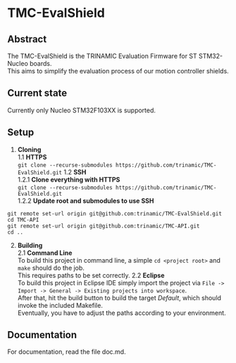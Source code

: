 # TMC-EvalShield

## Abstract
The TMC-EvalShield is the TRINAMIC Evaluation Firmware for ST STM32-Nucleo boards.  
This aims to simplify the evaluation process of our motion controller shields.  

## Current state
Currently only Nucleo STM32F103XX is supported.

## Setup
1. **Cloning**  
1.1 **HTTPS**  
`git clone --recurse-submodules https://github.com/trinamic/TMC-EvalShield.git`
1.2 **SSH**  
1.2.1 **Clone everything with HTTPS**  
`git clone --recurse-submodules https://github.com/trinamic/TMC-EvalShield.git`  
1.2.2 **Update root and submodules to use SSH**  
```shell
git remote set-url origin git@github.com:trinamic/TMC-EvalShield.git
cd TMC-API
git remote set-url origin git@github.com:trinamic/TMC-API.git
cd ..
```
2. **Building**  
2.1 **Command Line**  
To build this project in command line, a simple `cd <project root>` and `make` should do the job.  
This requires paths to be set correctly.
2.2 **Eclipse**  
To build this project in Eclipse IDE simply import the project via `File -> Import -> General -> Existing projects into workspace`.  
After that, hit the build button to build the target *Default*, which should invoke the included Makefile.  
Eventually, you have to adjust the paths according to your environment.

## Documentation
For documentation, read the file doc.md.